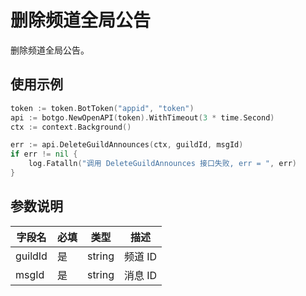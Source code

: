 # 删除频道全局公告 

删除频道全局公告。

## 使用示例

```go
token := token.BotToken("appid", "token")
api := botgo.NewOpenAPI(token).WithTimeout(3 * time.Second)
ctx := context.Background()

err := api.DeleteGuildAnnounces(ctx, guildId, msgId)
if err != nil {
    log.Fatalln("调用 DeleteGuildAnnounces 接口失败, err = ", err)
}
```

## 参数说明

| 字段名    | 必填 | 类型   | 描述                           |
| --------- | ---- | ------ | ------------------------------ |
| guildId   | 是   | string | 频道 ID  |
| msgId | 是   | string | 消息 ID |

